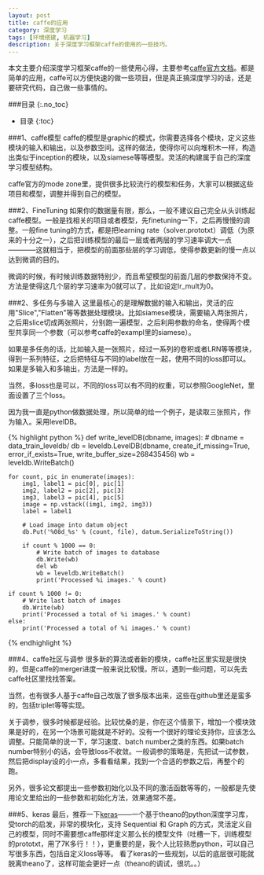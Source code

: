 ```yaml
---
layout: post
title: caffe的应用
category: 深度学习
tags: [环境搭建, 机器学习]
description: 关于深度学习框架caffe的使用的一些技巧。
---
```


本文主要介绍深度学习框架caffe的一些使用心得，主要参考[caffe官方文档](http://caffe.berkeleyvision.org/tutorial/)。都是简单的应用，caffe可以方便快速的做一些项目，但是真正搞深度学习的话，还是要研究代码，自己做一些事情的。

<!-- more -->

###目录
{:.no_toc}

* 目录
{:toc}


###1、caffe模型
caffe的模型是graphic的模式，你需要选择各个模块，定义这些模块的输入和输出，以及参数空间。这样的做法，使得你可以向堆积木一样，构造出类似于inception的模块，以及siamese等等模型。灵活的构建属于自己的深度学习模型结构。

caffe官方的mode zone里，提供很多比较流行的模型和任务，大家可以根据这些项目和模型，调整并得到自己的模型。

###2、FineTuning
如果你的数据量有限，那么，一般不建议自己完全从头训练起caffe模型。一般是找相关的项目或者模型，先finetuning一下，之后再慢慢的调整。一般fine tuning的方式，都是把learning rate（solver.prototxt）调低（为原来的十分之一），之后把训练模型的最后一层或者两层的学习速率调大一点————这就相当于，把模型的前面那些层的学习调低，使得参数更新的慢一点以达到微调的目的。

微调的时候，有时候训练数据特别少，而且希望模型的前面几层的参数保持不变。方法是使得这几个层的学习速率为0就可以了，比如设定lr_mult为0。

###2、多任务与多输入
这里最核心的是理解数据的输入和输出，灵活的应用"Slice","Flatten"等等数据处理模块。比如siamese模块，需要输入两张照片，之后用slice切成两张照片，分别跑一遍模型，之后利用参数的命名，使得两个模型共享同一个参数（可以参考caffe的exampl里的siamese）。

如果是多任务的话，比如输入是一张照片，经过一系列的卷积或者LRN等等模块，得到一系列特征，之后把特征与不同的label放在一起，使用不同的loss即可以。如果是多输入和多输出，方法是一样的。

当然，多loss也是可以，不同的loss可以有不同的权重，可以参照GoogleNet，里面设置了三个loss。

因为我一直是python做数据处理，所以简单的给一个例子，是读取三张照片，作为输入。采用levelDB。

{% highlight python %}
def write_levelDB(dbname, images):
    # dbname = data_train_leveldb/
    db = leveldb.LevelDB(dbname, create_if_missing=True,
                         error_if_exists=True, write_buffer_size=268435456)
    wb = leveldb.WriteBatch()

    for count, pic in enumerate(images):
        img1, label1 = pic[0], pic[1]
        img2, label2 = pic[2], pic[3]
        img3, label3 = pic[4], pic[5]
        image = np.vstack((img1, img2, img3))
        label = label1

        # Load image into datum object
        db.Put('%08d_%s' % (count, file), datum.SerializeToString())

        if count % 1000 == 0:
            # Write batch of images to database
            db.Write(wb)
            del wb
            wb = leveldb.WriteBatch()
            print('Processed %i images.' % count)

    if count % 1000 != 0:
        # Write last batch of images
        db.Write(wb)
        print('Processed a total of %i images.' % count)
    else:
        print('Processed a total of %i images.' % count)

{% endhighlight %}

###4、caffe社区与调参
很多新的算法或者新的模块，caffe社区里实现是很快的，但是caffe的merger进度一般来说比较慢。所以，遇到一些问题，可以先去caffe社区里找找答案。

当然，也有很多人基于caffe自己改版了很多版本出来，这些在github里还是蛮多的，包括triplet等等实现。

关于调参，很多时候都是经验。比较忧桑的是，你在这个情景下，增加一个模块效果是好的，在另一个场景可能就是不好的。没有一个很好的理论支持你，应该怎么调整。只能简单的说一下，学习速度、batch number之类的东西。如果batch number特别小的话，会导致loss不收敛。一般调参的策略是，先把试一试参数，然后把display设的小一点，多看看结果，找到一个合适的参数之后，再整个的跑。

另外，很多论文都提出一些参数初始化以及不同的激活函数等等的，一般都是先使用论文里给出的一些参数和初始化方法，效果通常不差。


###5、keras
最后，推荐一下[keras](https://github.com/fchollet/keras)——一个基于theano的python深度学习库，受torch的启发，非常的模块化，支持 Sequential 和 Graph 的方式，灵活定义自己的模型，同时不需要想caffe那样定义那么长的模型文件（吐槽一下，训练模型的prototxt，用了7K多行！！），更重要的是，我个人比较熟悉python，可以自己写很多东西，包括自定义loss等等。
看了keras的一些规划，以后的底层很可能就脱离theano了，这样可能会更好一点（theano的调试，很坑。。）


